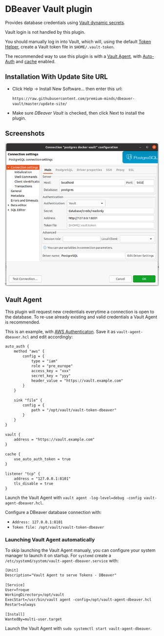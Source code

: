 # DBeaver Vault plugin

Provides database credentials using [Vault dynamic secrets](https://www.vaultproject.io/docs/secrets/databases).

Vault login is not handled by this plugin.

You should manually log in into Vault, which will, using the default [Token Helper](https://www.vaultproject.io/docs/commands/token-helper), create a Vault token file in `$HOME/.vault-token`.

The recommended way to use this plugin is with a [Vault Agent](https://www.vaultproject.io/docs/agent), with [Auto-Auth](https://www.vaultproject.io/docs/agent/autoauth) and [cache](https://www.vaultproject.io/docs/agent/caching) enabled.

## Installation With Update Site URL

 * Click Help → Install New Software... then enter this url:
 
    `https://raw.githubusercontent.com/premium-minds/dbeaver-vault/master/update-site/`
 * Make sure _DBeaver Vault_ is checked, then click Next to install the plugin.

## Screenshots

![dbeaver-vault.png](./screenshots/dbeaver-vault.png)

## Vault Agent

This plugin will request new credentials everytime a connection is open to the database. To re-use already existing and valid credentials a Vault Agent is recommended.   

This is an example, with [AWS Authenticaton](https://www.vaultproject.io/docs/auth/aws). Save it as `vault-agent-dbeaver.hcl` and edit accordingly:
```hcl
auto_auth {
    method "aws" {
        config = {
            type = "iam"
            role = "pre_europe"
            access_key = "xxx"
            secret_key = "yyy"
            header_value = "https://vault.example.com"
        }  
    }

    sink "file" {
        config = {
            path = "/opt/vault/vault-token-dbeaver"
        }
    }
}

vault {
    address = "https://vault.example.com"
}

cache {  
    use_auto_auth_token = true
}

listener "tcp" {
    address = "127.0.0.1:8101"
    tls_disable = true
}
```

Launch the Vault Agent with `vault agent -log-level=debug -config vault-agent-dbeaver.hcl`. 

Configure a DBeaver database connection with:
 * `Address: 127.0.0.1:8101`
 * `Token file: /opt/vault/vault-token-dbeaver`

### Launching Vault Agent automatically

To skip launching the Vault Agent manualy, you can configure your system manager to launch it on startup. For `systemd` create a `/etc/systemd/system/vault-agent-dbeaver.service` with:
```desktop
[Unit]
Description="Vault Agent to serve Tokens - DBeaver"

[Service]
User=froque
WorkingDirectory=/opt/vault
ExecStart=/usr/bin/vault agent -config=/opt/vault-agent-dbeaver.hcl
Restart=always

[Install]
WantedBy=multi-user.target
```

Launch the Vault Agent with `sudo systemctl start vault-agent-dbeaver`.
